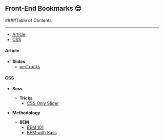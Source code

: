 ## Front-End Bookmarks :sunglasses:

####Table of Contents

---

+ [Article](#article)
+ [CSS](#css)

#### Article
- __Slides__
  + [perf.rocks](http://perf.rocks/)

#### CSS

- __Scss__
  - __Tricks__
    + [CSS Only Slider](https://blog.significa.pt/css-only-slider-71727effff0b#.3fmdqg71g)
    
- __Methodology__
  - __BEM__
    + [BEM 101](https://css-tricks.com/bem-101/)
    + [BEM with Sass](http://alwaystwisted.com/articles/2014-02-27-even-easier-bem-ing-with-sass-33)
    
